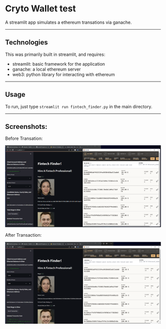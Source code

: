 # Cryto Wallet test


A streamlit app simulates a ethereum transations via ganache.


---

## Technologies
This was primarily built in streamlit, and requires:
- streamlit: basic framework for the application
- ganache: a local ethereum server
- web3: python library for interacting with ethereum

---

## Usage

   To run, just type `streamlit run fintech_finder.py` in the main directory.
   
   
---
## Screenshots:

Before Transation:

<img alt="sample image" src="https://raw.githubusercontent.com/jrossi237/crypto-wallet/main/screen-shot-1.png">

After Transaction:

<img alt="sample image" src="https://raw.githubusercontent.com/jrossi237/crypto-wallet/main/screen-shot-2.png">
